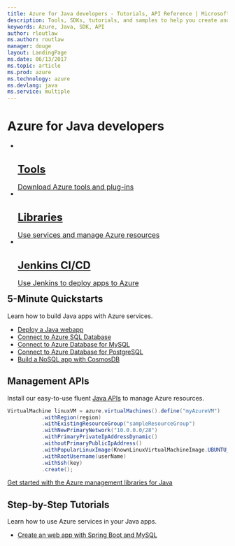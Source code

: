 ```yaml
---
title: Azure for Java developers - Tutorials, API Reference | Microsoft Docs
description: Tools, SDKs, tutorials, and samples to help you create and deploy Java apps to Azure.
keywords: Azure, Java, SDK, API
author: rloutlaw
ms.author: routlaw
manager: douge
layout: LandingPage
ms.date: 06/13/2017
ms.topic: article
ms.prod: azure
ms.technology: azure
ms.devlang: java
ms.service: multiple
---
```


# Azure for Java developers

<ul class="cardsY panelContent">
    <li>
        <a href="java-azure-tools.md">
            <div class="cardSize">
                <div class="cardPadding">
                    <div class="card" style="height: 84px">
                        <div class="cardImageOuter" style="margin-top: 12px">
                            <div class="cardImage">
                                <img src="https://docs.microsoft.com/media/common/i_tools.svg" alt="" />
                            </div>
                        </div>
                        <div class="cardText">
                            <h3 style="margin-bottom: 0; font-size: 24px">Tools</h3>
                            <p style="font-size: 1rem">Download Azure tools and plug-ins</p>
                        </div>
                    </div>
                </div>
            </div>
        </a>
    </li>
    <li>
        <a href="java-sdk-azure-install.md">
            <div class="cardSize">
                <div class="cardPadding">
                    <div class="card" style="height: 84px">
                        <div class="cardImageOuter" style="margin-top: 12px">
                            <div class="cardImage">
                                <img src="https://docs.microsoft.com/media/common/i_reference.svg" alt="" />
                            </div>
                        </div>
                        <div class="cardText">
                            <h3 style="margin-bottom: 0; font-size: 24px">Libraries</h3>
                            <p style="font-size: 1rem">Use services and manage Azure resources</p>
                        </div>
                    </div>
                </div>
            </div>
        </a>
    </li>
    <li>
        <a href="/azure/virtual-machines/linux/tutorial-jenkins-github-docker-cicd">
            <div class="cardSize">
                <div class="cardPadding">
                    <div class="card" style="height: 84px">
                        <div class="cardImageOuter" style="margin-top: 12px">
                            <div class="cardImage">
                                <img src="https://docs.microsoft.com/media/common/i_deploy.svg" alt="" />
                            </div>
                        </div>
                        <div class="cardText">
                            <h3 style="margin-bottom: 0; font-size: 24px">Jenkins CI/CD</h3>
                            <p style="font-size: 1rem">Use Jenkins to deploy apps to Azure</p>
                        </div>
                    </div>
                </div>
            </div>
        </a>
    </li>
</ul>

## 5-Minute Quickstarts
Learn how to build Java apps with Azure services.
<ul class="noBullet">
   <li><a href="https://docs.microsoft.com/azure/app-service-web/app-service-web-get-started-java">Deploy a Java webapp</a></li>
   <li><a href="https://docs.microsoft.com/azure/sql-database/sql-database-connect-query-java">Connect to Azure SQL Database</a></li>
   <li><a href="/azure/mysql/connect-java">Connect to Azure Database for MySQL</a></li>
   <li><a href="/azure/postgresql/connect-java">Connect to Azure Database for PostgreSQL</a></li>
   <li><a href="https://docs.microsoft.com/azure/cosmos-db/create-documentdb-java">Build a NoSQL app with CosmosDB</a></li>
</ul>

## Management APIs

Install our easy-to-use fluent [Java APIs](java-sdk-azure-install.md#management) to manage Azure resources.

```java
VirtualMachine linuxVM = azure.virtualMachines().define("myAzureVM")
           .withRegion(region)
           .withExistingResourceGroup("sampleResourceGroup")
           .withNewPrimaryNetwork("10.0.0.0/28")
           .withPrimaryPrivateIpAddressDynamic()
           .withoutPrimaryPublicIpAddress()
           .withPopularLinuxImage(KnownLinuxVirtualMachineImage.UBUNTU_SERVER_16_04_LTS)
           .withRootUsername(userName)
           .withSsh(key)
           .create();
 ```

[Get started with the Azure management libraries for Java](java-sdk-azure-get-started.md)

## Step-by-Step Tutorials

Learn how to use Azure services in your Java apps.

<ul class="noBullet">
    <li><a href="https://docs.microsoft.com/azure/app-service-web/app-service-web-tutorial-java-mysql">Create an web app with Spring Boot and MySQL</a></li>
</ul>